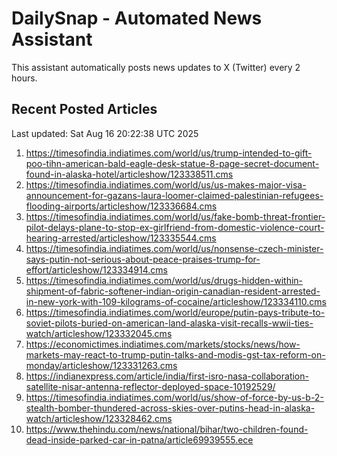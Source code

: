 # DailySnap - Automated News Assistant

This assistant automatically posts news updates to X (Twitter) every 2 hours.

## Recent Posted Articles

Last updated: Sat Aug 16 20:22:38 UTC 2025

1. https://timesofindia.indiatimes.com/world/us/trump-intended-to-gift-poo-tihn-american-bald-eagle-desk-statue-8-page-secret-document-found-in-alaska-hotel/articleshow/123338511.cms
2. https://timesofindia.indiatimes.com/world/us/us-makes-major-visa-announcement-for-gazans-laura-loomer-claimed-palestinian-refugees-flooding-airports/articleshow/123336684.cms
3. https://timesofindia.indiatimes.com/world/us/fake-bomb-threat-frontier-pilot-delays-plane-to-stop-ex-girlfriend-from-domestic-violence-court-hearing-arrested/articleshow/123335544.cms
4. https://timesofindia.indiatimes.com/world/us/nonsense-czech-minister-says-putin-not-serious-about-peace-praises-trump-for-effort/articleshow/123334914.cms
5. https://timesofindia.indiatimes.com/world/us/drugs-hidden-within-shipment-of-fabric-softener-indian-origin-canadian-resident-arrested-in-new-york-with-109-kilograms-of-cocaine/articleshow/123334110.cms
6. https://timesofindia.indiatimes.com/world/europe/putin-pays-tribute-to-soviet-pilots-buried-on-american-land-alaska-visit-recalls-wwii-ties-watch/articleshow/123332045.cms
7. https://economictimes.indiatimes.com/markets/stocks/news/how-markets-may-react-to-trump-putin-talks-and-modis-gst-tax-reform-on-monday/articleshow/123331263.cms
8. https://indianexpress.com/article/india/first-isro-nasa-collaboration-satellite-nisar-antenna-reflector-deployed-space-10192529/
9. https://timesofindia.indiatimes.com/world/us/show-of-force-by-us-b-2-stealth-bomber-thundered-across-skies-over-putins-head-in-alaska-watch/articleshow/123328462.cms
10. https://www.thehindu.com/news/national/bihar/two-children-found-dead-inside-parked-car-in-patna/article69939555.ece
